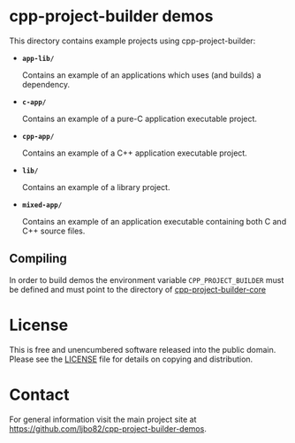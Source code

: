 # cpp-project-builder demos

This directory contains example projects using cpp-project-builder:

* **`app-lib/`**

   Contains an example of an applications which uses (and builds) a dependency.

* **`c-app/`**

   Contains an example of a pure-C application executable project.

* **`cpp-app/`**

   Contains an example of a C++ application executable project.

* **`lib/`**

   Contains an example of a library project.

* **`mixed-app/`**

   Contains an example of an application executable containing both C and C++ source files.

## Compiling

In order to build demos the environment variable `CPP_PROJECT_BUILDER` must be defined and must point to the directory of [cpp-project-builder-core](https://github.com/ljbo82/cpp-project-builder-core)

# License

This is free and unencumbered software released into the public domain.  Please see the [LICENSE](LICENSE) file for details on copying and distribution.

# Contact

For general information visit the main project site at https://github.com/ljbo82/cpp-project-builder-demos.
